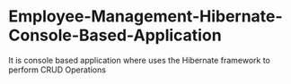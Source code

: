 # Employee-Management-Hibernate-Console-Based-Application
It is console based application where uses the Hibernate framework to perform CRUD Operations 
